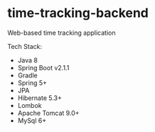 # time-tracking-backend
Web-based time tracking application

Tech Stack:
- Java 8
- Spring Boot v2.1.1
- Gradle
- Spring 5+
- JPA
- Hibernate 5.3+
- Lombok
- Apache Tomcat 9.0+
- MySql 6+
